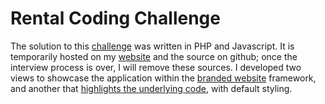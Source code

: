 # Rental Coding Challenge
The solution to this [challenge](https://github.com/mathew-fleisch/rental-coding-challenge) was written in PHP and Javascript. It is temporarily hosted on my [website](http://mathewfleisch.com/rental-coding-challenge) and the source on github; once the interview process is over, I will remove these sources. I developed two views to showcase the application within the [branded website](http://mathewfleisch.com/rental-coding-challenge/rental-calculator.php) framework, and another that [highlights the underlying code](http://mathewfleisch.com/rental-coding-challenge), with default styling. 
